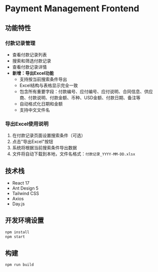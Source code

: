 # Payment Management Frontend

## 功能特性

### 付款记录管理
- 查看付款记录列表
- 搜索和筛选付款记录
- 查看付款记录详情
- **新增：导出Excel功能**
  - 支持按当前搜索条件导出
  - Excel结构与表格显示完全一致
  - 包含所有重要字段：付款编号、应付编号、应付说明、合同信息、供应商、付款说明、付款金额、币种、USD金额、付款日期、备注等
  - 自动格式化日期和金额
  - 支持中文文件名

### 导出Excel使用说明
1. 在付款记录页面设置搜索条件（可选）
2. 点击"导出Excel"按钮
3. 系统将根据当前搜索条件导出数据
4. 文件将自动下载到本地，文件名格式：`付款记录_YYYY-MM-DD.xlsx`

## 技术栈
- React 17
- Ant Design 5
- Tailwind CSS
- Axios
- Day.js

## 开发环境设置
```bash
npm install
npm start
```

## 构建
```bash
npm run build
```
